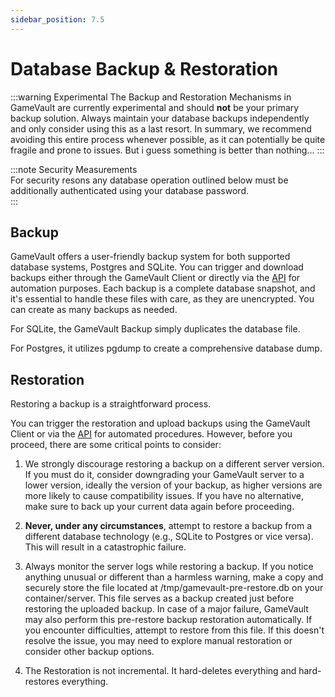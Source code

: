 ```yaml
---
sidebar_position: 7.5
---
```


# Database Backup & Restoration

:::warning Experimental
The Backup and Restoration Mechanisms in GameVault are currently experimental and should **not** be your primary backup solution. Always maintain your database backups independently and only consider using this as a last resort. In summary, we recommend avoiding this entire process whenever possible, as it can potentially be quite fragile and prone to issues. But i guess something is better than nothing...
:::

:::note Security Measurements  
For security resons any database operation outlined below must be additionally authenticated using your database password.  
:::

## Backup

GameVault offers a user-friendly backup system for both supported database systems, Postgres and SQLite. You can trigger and download backups either through the GameVault Client or directly via the [API](../advanced-usage/rest-api) for automation purposes. Each backup is a complete database snapshot, and it's essential to handle these files with care, as they are unencrypted. You can create as many backups as needed.

For SQLite, the GameVault Backup simply duplicates the database file.

For Postgres, it utilizes pgdump to create a comprehensive database dump.

## Restoration

Restoring a backup is a straightforward process.

You can trigger the restoration and upload backups using the GameVault Client or via the [API](../advanced-usage/rest-api) for automated procedures. However, before you proceed, there are some critical points to consider:

1. We strongly discourage restoring a backup on a different server version. If you must do it, consider downgrading your GameVault server to a lower version, ideally the version of your backup, as higher versions are more likely to cause compatibility issues. If you have no alternative, make sure to back up your current data again before proceeding.

2. **Never, under any circumstances**, attempt to restore a backup from a different database technology (e.g., SQLite to Postgres or vice versa). This will result in a catastrophic failure.

3. Always monitor the server logs while restoring a backup. If you notice anything unusual or different than a harmless warning, make a copy and securely store the file located at /tmp/gamevault-pre-restore.db on your container/server. This file serves as a backup created just before restoring the uploaded backup. In case of a major failure, GameVault may also perform this pre-restore backup restoration automatically. If you encounter difficulties, attempt to restore from this file. If this doesn't resolve the issue, you may need to explore manual restoration or consider other backup options.

4. The Restoration is not incremental. It hard-deletes everything and hard-restores everything.
